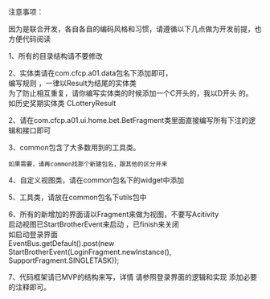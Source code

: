 注意事项：  

因为是联合开发，各自各自的编码风格和习惯，请遵循以下几点做为开发前提，也方便代码阅读  

  
1、所有的目录结构请不要修改   


2、实体类请在com.cfcp.a01.data包名下添加即可，   
    编写规则 ，一律以Result为结尾的实体类   
    为了防止相互重复，请你编写实体类的时候添加一个C开头的，我以D开头 的。  
    如历史奖期实体类 CLotteryResult   
    
2、请在com.cfcp.a01.ui.home.bet.BetFragment类里面直接编写所有下注的逻辑和接口即可  

3、common包含了大多数用到的工具类。  

	如果需要，请再common找那个新建包名，跟其他的区分开来  
	
4、自定义视图类，请在common包名下的widget中添加  

5、工具类，请放在common包名下utils包中  

6、所有的新增加的界面请以Fragment来做为视图，不要写Acitivity  
	启动视图已StartBrotherEvent来启动 ，已finish来关闭  
	如启动登录界面  
	EventBus.getDefault().post(new StartBrotherEvent(LoginFragment.newInstance(), SupportFragment.SINGLETASK));  
	
7、代码框架请已MVP的结构来写，详情 请参照登录界面的逻辑和实现 添加必要的注释即可。 


                




